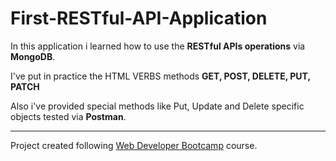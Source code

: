 # First-RESTful-API-Application

In this application i learned how to use the **RESTful APIs operations** via **MongoDB**.

I've put in practice the HTML VERBS methods
**GET,
POST,
DELETE,
PUT,
PATCH**

Also i've provided special methods like Put, Update and Delete specific objects tested via **Postman**.

--------------

Project created following [Web Developer Bootcamp](https://www.udemy.com/course/the-complete-web-development-bootcamp/) course.
